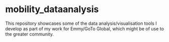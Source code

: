 # mobility_dataanalysis
This repository showcases some of the data analysis/visualisation tools I develop as part of my work for Emmy/GoTo Global, which might be of use to the greater community.
